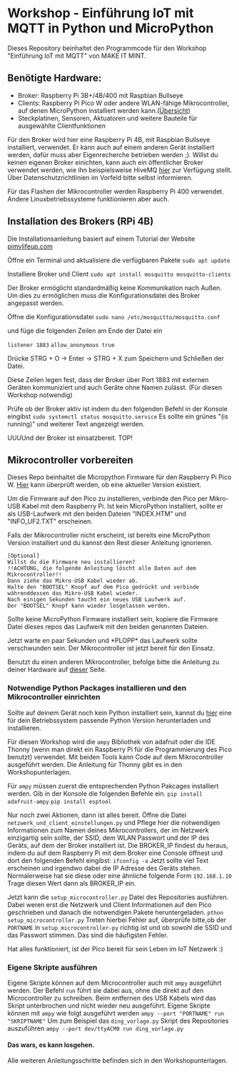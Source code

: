 # Workshop - Einführung IoT mit MQTT in Python und MicroPython

Dieses Repository beinhaltet den Programmcode für den Workshop "Einführung IoT mit MQTT" von MAKE IT MINT.

## Benötigte Hardware:
- Broker: Raspberry Pi 3B+/4B/400 mit Raspbian Bullseye
- Clients: Raspberry Pi Pico W oder andere WLAN-fähige Mikrocontroller, auf denen MicroPython installiert werden kann.([Übersicht](https://micropython.org/download/))
- Steckplatinen, Sensoren, Aktuatoren und weitere Bauteile für ausgewählte Clientfunktionen

Für den Broker wird hier eine Raspberry Pi 4B, mit Raspbian Bullseye installiert, verwendet. Er kann auch auf einem anderen Gerät installiert werden, dafür muss aber Eigenrecherche betrieben werden ;). Willst du keinen eigenen Broker einichten, kann auch ein öffentlicher Broker verwendet werden, wie ihn beispielsweise HiveMQ [hier](https://www.hivemq.com/public-mqtt-broker/) zur Verfügung stellt. Über Datenschutzrichtlinien im Vorfeld bitte selbst informieren.

Für das Flashen der Mikrocontroller werden Raspberry Pi 400 verwendet. Andere Linuxbetriebssysteme funktionieren aber auch.

## Installation des Brokers (RPi 4B)
Die Installationsanleitung basiert auf einem Tutorial der Website [pimylifeup.com](https://pimylifeup.com/raspberry-pi-mosquitto-mqtt-server/)

Öffne ein Terminal und aktualisiere die verfügbaren Pakete
`sudo apt update`

Installiere Broker und Client
`sudo apt install mosquitto mosquitto-clients`

Der Broker ermöglicht standardmäßig keine Kommunikation nach Außen. Um dies zu ermöglichen muss die Konfigurationsdatei des Broker angepasst werden.

Öffne die Konfigurationsdatei
`sudo nano /etc/mosquitto/mosquitto.conf`

und füge die folgenden Zeilen am Ende der Datei ein

`listener 1883`
`allow_anonymous true`

Drücke STRG + O -> Enter -> STRG + X zum Speichern und Schließen der Datei.

Diese Zeilen legen fest, dass der Broker über Port 1883 mit externen Geräten kommuniziert und auch Geräte ohne Namen zulässt. (Für diesen Workshop notwendig)

Prüfe ob der Broker aktiv ist indem du den folgenden Befehl in der Konsole eingibst
`sudo systemctl status mosquitto.service`
Es sollte ein grünes "(is running)" und weiterer Text angezeigt werden.

UUUUnd der Broker ist einsatzbereit. TOP!

## Mikrocontroller vorbereiten
Dieses Repo beinhaltet die Micropython Firmware für den Raspberry Pi Pico W. [Hier](https://micropython.org/download/rp2-pico-w/) kann überprüft werden, ob eine aktueller Version existiert.

Um die Firmware auf den Pico zu installieren, verbinde den Pico per Mikro-USB Kabel mit dem Raspberry Pi. Ist kein MicroPython installiert, sollte er als USB-Laufwerk mit den beiden Dateien "INDEX.HTM" und "INFO_UF2.TXT" erscheinen.

Falls der Mikrocontroller nicht erscheint, ist bereits eine MicroPython Version installiert und du kannst den Rest dieser Anleitung ignorieren.

    [Optional]
    Willst du die Firmware neu installieren?
    !!ACHTUNG, die folgende Anleitung löscht alle Daten auf dem Mikrocontroller!!
    Dann ziehe das Mikro-USB Kabel wieder ab.
    Halte den "BOOTSEL" Knopf auf dem Pico gedrückt und verbinde währenddessen das Mikro-USB Kabel wieder.
    Nach einigen Sekunden taucht ein neues USB Laufwerk auf.
    Der "BOOTSEL" Knopf kann wieder losgelassen werden.

Sollte keine MicroPython Firmware installiert sein, kopiere die Firmware Datei dieses repos das Laufwerk mit den beiden genannten Dateien.

Jetzt warte en paar Sekunden und \*PLOPP\* das Laufwerk sollte verschwunden sein. Der Mikrocontroller ist jetzt bereit für den Einsatz.

Benutzt du einen anderen Mikrocontroller, befolge bitte die Anleitung zu deiner Hardware auf [dieser](https://micropython.org/download/) Seite.

### Notwendige Python Packages installieren und den Mikrocontroller einrichten
Sollte auf deinem Gerät noch kein Python installiert sein, kannst du [hier](https://www.python.org/downloads/) eine für dein Betriebssystem passende Python Version herunterladen und installieren.

Für diesen Workshop wird die `ampy` Bibliothek von adafruit oder die IDE Thonny (wenn man direkt ein Raspberry Pi für die Programmierung des Pico benutzt) verwendet. Mit beiden Tools kann Code auf dem Mikrocontroller ausgeführt werden.
Die Anleitung für Thonny gibt es in den Workshopunterlagen.

Für `ampy` müssen zuerst die entsprechenden Python Pakcages installiert werden. Gib in der Konsole die folgenden Befehle ein.
`pip install adafruit-ampy`
`pip install esptool`

Nur noch zwei Aktionen, dann ist alles bereit.
Öffne die Datei `netzwerk_und_client_einstellungen.py` und Pflege hier die notwendigen Informationen zum Namen deines Mikrocontrollers, der im Netzwerk einzigartig sein sollte, der SSID, dem WLAN Passwort und der IP des Geräts, auf dem der Broker installiert ist.
Die BROKER_IP findest du heraus, indem du auf dem Raspberry Pi mit dem Broker eine Console öffnest und dort den folgenden Befehl eingibst:
`ifconfig -a`
Jetzt sollte viel Text erscheinen und irgendwo dabei die IP Adresse des Geräts stehen. Normalerweise hat sie diese oder eine ähnliche folgende Form
`192.168.1.10`
Trage diesen Wert dann als BROKER_IP ein.

Jetzt kann die `setup_microcontroller.py` Datei des Repositories ausführen. Dabei weren erst die Netzwerk und Client Informationen auf den Pico geschrieben und danach die notwendigen Pakete heruntergeladen.
`pthon setup_microcontroller.py`
Treten hierbei Fehler auf, überprüfe bitte,ob der `PORTNAME` in `setup_microcontroller-py` richtig ist und ob sowohl die SSID und das Passwort stimmen. Das sind die häufigsten Fehler.

Hat alles funktioniert, ist der Pico bereit für sein Leben im IoT Netzwerk :)

### Eigene Skripte ausführen
Eigene Skripte können auf dem Microcontroller auch mit `ampy` ausgeführt werden. Der Befehl `run` führt sie dabei aus, ohne die direkt auf den Microcontroller zu schreiben. Beim entfernen des USB Kabels wird das Skript unterbrochen und nicht wieder neu ausgeführt. Eigene Skripte können mit `ampy` wie folgt ausgeführt werden
`ampy --port "PORTNAME" run "SKRIPTNAME"`
Um zum Beispiel das `ding_vorlage.py` Skript des Repositories auszuführen
`ampy --port dev/ttyACM0 run ding_vorlage.py` 

#### Das wars, es kann losgehen.
Alle weiteren Anleitungsschritte befinden sich in den Workshopunterlagen.